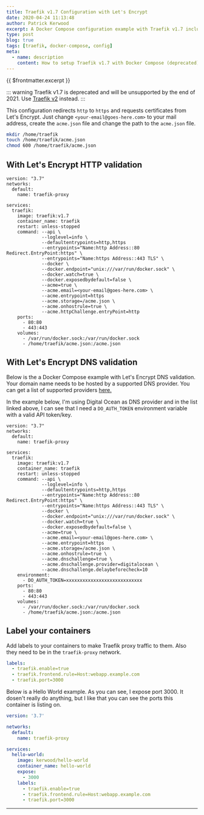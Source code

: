 ```yaml
---
title: Traefik v1.7 Configuration with Let's Encrypt
date: 2020-04-24 11:13:48
author: Patrick Kerwood
excerpt: A Docker Compose configuration example with Traefik v1.7 including Let's Encrypt HTTP/DNS validation.
type: post
blog: true
tags: [traefik, docker-compose, config]
meta:
  - name: description
    content: How to setup Traefik v1.7 with Docker Compose (deprecated).
---
```


{{ $frontmatter.excerpt }}

::: warning
Traefik v1.7 is deprecated and will be unsupported by the end of 2021. Use [Traefik v2](/posts/traefik-2-docker-compose/) instead.
:::

This configuration redirects `http` to `https` and requests certificates from Let's Encrypt. Just change `<your-email@goes-here.com>` to your mail address, create the `acme.json` file and change the path to the `acme.json` file.

```sh
mkdir /home/traefik
touch /home/traefik/acme.json
chmod 600 /home/traefik/acme.json
```

## With Let's Encrypt HTTP validation

```yaml{21,31}
version: "3.7"
networks:
  default:
    name: traefik-proxy

services:
  traefik:
    image: traefik:v1.7
    container_name: traefik
    restart: unless-stopped
    command: --api \
             --loglevel=info \
             --defaultentrypoints=http,https
             --entrypoints="Name:http Address::80 Redirect.EntryPoint:https" \
             --entrypoints="Name:https Address::443 TLS" \
             --docker \
             --docker.endpoint="unix:///var/run/docker.sock" \
             --docker.watch=true \
             --docker.exposedbydefault=false \
             --acme=true \
             --acme.email=<your-email@goes-here.com> \
             --acme.entrypoint=https
             --acme.storage=/acme.json \
             --acme.onhostrule=true \
             --acme.httpChallenge.entryPoint=http
    ports:
      - 80:80
      - 443:443
    volumes:
      - /var/run/docker.sock:/var/run/docker.sock
      - /home/traefik/acme.json:/acme.json
```

## With Let's Encrypt DNS validation

Below is the a Docker Compose example with Let's Encrypt DNS validation. Your domain name needs to be hosted by a supported DNS provider. You can get a list of supported providers [here.](https://docs.traefik.io/v1.7/configuration/acme/#provider)

In the example below, I'm using Digital Ocean as DNS provider and in the list linked above, I can see that I need a `DO_AUTH_TOKEN` environment variable with a valid API token/key.

```yaml{21,26,29}
version: "3.7"
networks:
  default:
    name: traefik-proxy

services:
  traefik:
    image: traefik:v1.7
    container_name: traefik
    restart: unless-stopped
    command: --api \
             --loglevel=info \
             --defaultentrypoints=http,https
             --entrypoints="Name:http Address::80 Redirect.EntryPoint:https" \
             --entrypoints="Name:https Address::443 TLS" \
             --docker \
             --docker.endpoint="unix:///var/run/docker.sock" \
             --docker.watch=true \
             --docker.exposedbydefault=false \
             --acme=true \
             --acme.email=<your-email@goes-here.com> \
             --acme.entrypoint=https
             --acme.storage=/acme.json \
             --acme.onhostrule=true \
             --acme.dnschallenge=true \
             --acme.dnschallenge.provider=digitalocean \
             --acme.dnschallenge.delaybeforecheck=10
    environment:
      - DO_AUTH_TOKEN=xxxxxxxxxxxxxxxxxxxxxxxxxxxx
    ports:
      - 80:80
      - 443:443
    volumes:
      - /var/run/docker.sock:/var/run/docker.sock
      - /home/traefik/acme.json:/acme.json
```

## Label your containers

Add labels to your containers to make Traefik proxy traffic to them. Also they need to be in the `traefik-proxy` network.

```yaml
labels:
  - traefik.enable=true
  - traefik.frontend.rule=Host:webapp.example.com
  - traefik.port=3000
```

Below is a Hello World example. As you can see, I expose port 3000. It dosen't really do anything, but I like that you can see the ports this container is listing on.

```yaml
version: '3.7'

networks:
  default:
    name: traefik-proxy

services:
  hello-world:
    image: kerwood/hello-world
    container_name: hello-world
    expose:
      - 3000
    labels:
      - traefik.enable=true
      - traefik.frontend.rule=Host:webapp.example.com
      - traefik.port=3000
```

---
